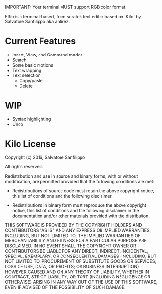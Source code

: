 IMPORTANT: Your terminal MUST support RGB color format.

Elfin is a terminal-based, from scratch text editor based on 'Kilo' by Salvatore Sanfilippo aka antirez.
# Current Features
- Insert, View, and Command modes
- Search
- Some basic motions
- Text wrapping
- Text selection
  - Copy/paste
  - Delete
# WIP
- Syntax highlighting
- Undo

# Kilo License
Copyright (c) 2016, Salvatore Sanfilippo <antirez at gmail dot com>

All rights reserved.

Redistribution and use in source and binary forms, with or without
modification, are permitted provided that the following conditions are met:

* Redistributions of source code must retain the above copyright notice,
  this list of conditions and the following disclaimer.

* Redistributions in binary form must reproduce the above copyright notice,
  this list of conditions and the following disclaimer in the documentation
  and/or other materials provided with the distribution.

THIS SOFTWARE IS PROVIDED BY THE COPYRIGHT HOLDERS AND CONTRIBUTORS "AS IS" AND
ANY EXPRESS OR IMPLIED WARRANTIES, INCLUDING, BUT NOT LIMITED TO, THE IMPLIED
WARRANTIES OF MERCHANTABILITY AND FITNESS FOR A PARTICULAR PURPOSE ARE
DISCLAIMED. IN NO EVENT SHALL THE COPYRIGHT OWNER OR CONTRIBUTORS BE LIABLE FOR
ANY DIRECT, INDIRECT, INCIDENTAL, SPECIAL, EXEMPLARY, OR CONSEQUENTIAL DAMAGES
(INCLUDING, BUT NOT LIMITED TO, PROCUREMENT OF SUBSTITUTE GOODS OR SERVICES;
LOSS OF USE, DATA, OR PROFITS; OR BUSINESS INTERRUPTION) HOWEVER CAUSED AND ON
ANY THEORY OF LIABILITY, WHETHER IN CONTRACT, STRICT LIABILITY, OR TORT
(INCLUDING NEGLIGENCE OR OTHERWISE) ARISING IN ANY WAY OUT OF THE USE OF THIS
SOFTWARE, EVEN IF ADVISED OF THE POSSIBILITY OF SUCH DAMAGE.
